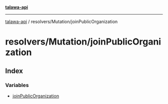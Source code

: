 [**talawa-api**](../../../README.md)

***

[talawa-api](../../../modules.md) / resolvers/Mutation/joinPublicOrganization

# resolvers/Mutation/joinPublicOrganization

## Index

### Variables

- [joinPublicOrganization](variables/joinPublicOrganization.md)
